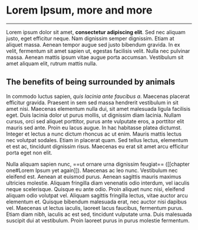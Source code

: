 # Lorem Ipsum, more and more

---

Lorem ipsum dolor sit amet, **consectetur adipiscing elit**. Sed nec aliquam justo, eget efficitur neque. Nam dignissim semper dignissim. Etiam at aliquet massa. Aenean tempor augue sed justo bibendum gravida. In ex velit, fermentum sit amet sapien ut, egestas facilisis velit. Nulla nec pulvinar massa. Aenean mattis ipsum vitae augue porta accumsan. Vestibulum sit amet aliquam elit, rutrum mattis nulla.

## The benefits of being surrounded by animals
In commodo luctus sapien, *quis lacinia ante faucibus a*. Maecenas placerat efficitur gravida. Praesent in sem sed massa hendrerit vestibulum in sit amet nisi. Maecenas elementum nulla dui, sit amet malesuada ligula facilisis eget. Duis lacinia dolor ut purus mollis, ut dignissim diam lacinia. Nullam cursus, orci sed aliquet porttitor, purus ante vulputate eros, a porttitor elit mauris sed ante. Proin eu lacus augue. In hac habitasse platea dictumst. Integer et lectus a nunc dictum rhoncus ac ut enim. Mauris mattis lectus nec volutpat sodales. Etiam in placerat quam. Sed tellus lectus, elementum et est ac, tincidunt dignissim risus. Maecenas eu erat sit amet arcu efficitur porta eget non elit.

Nulla aliquam sapien nunc, ==ut ornare urna dignissim feugiat== ([[chapter one#Lorem Ipsum yet again]]). Maecenas ac leo nunc. Vestibulum nec eleifend est. Aenean at euismod purus. Aenean sagittis mauris maximus ultricies molestie. Aliquam fringilla diam venenatis odio interdum, vel iaculis neque scelerisque. Quisque eu ante odio. Proin aliquet nunc nisi, eleifend aliquam odio volutpat vel. Aliquam sagittis fringilla lectus, vitae auctor arcu elementum et. Quisque bibendum malesuada erat, nec auctor nisi dapibus vel. Maecenas ut lectus iaculis, laoreet lacus faucibus, fermentum purus. Etiam diam nibh, iaculis ac est sed, tincidunt vulputate urna. Duis malesuada suscipit dui at vestibulum. Proin laoreet purus in purus molestie fermentum.